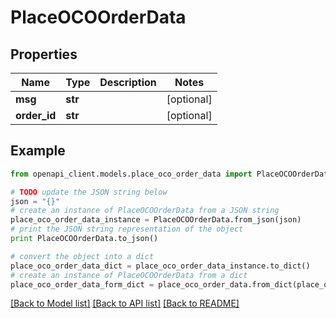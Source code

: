 # PlaceOCOOrderData


## Properties

Name | Type | Description | Notes
------------ | ------------- | ------------- | -------------
**msg** | **str** |  | [optional] 
**order_id** | **str** |  | [optional] 

## Example

```python
from openapi_client.models.place_oco_order_data import PlaceOCOOrderData

# TODO update the JSON string below
json = "{}"
# create an instance of PlaceOCOOrderData from a JSON string
place_oco_order_data_instance = PlaceOCOOrderData.from_json(json)
# print the JSON string representation of the object
print PlaceOCOOrderData.to_json()

# convert the object into a dict
place_oco_order_data_dict = place_oco_order_data_instance.to_dict()
# create an instance of PlaceOCOOrderData from a dict
place_oco_order_data_form_dict = place_oco_order_data.from_dict(place_oco_order_data_dict)
```
[[Back to Model list]](../README.md#documentation-for-models) [[Back to API list]](../README.md#documentation-for-api-endpoints) [[Back to README]](../README.md)


